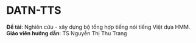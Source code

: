 # DATN-TTS
**Đề tài**: Nghiên cứu - xây dựng bộ tổng hợp tiếng nói tiếng Việt dựa HMM.  
**Giáo viên hướng dẫn**: TS Nguyễn Thị Thu Trang
